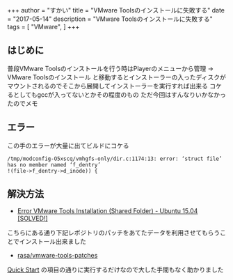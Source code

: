 +++
author = "すかい"
title = "VMware Toolsのインストールに失敗する"
date = "2017-05-14"
description = "VMware Toolsのインストールに失敗する"
tags = [
    "VMware",
]
+++

## はじめに

普段VMware Toolsのインストールを行う時はPlayerのメニューから管理 -> VMware Toolsのインストール と移動するとインストーラーの入ったディスクがマウントされるのでそこから展開してインストーラーを実行すれば出来る
コケるとしてもgccが入ってないとかその程度のもの
ただ今回はすんなりいかなかったのでメモ

## エラー

この手のエラーが大量に出てビルドにコケる

```
/tmp/modconfig-O5xscq/vmhgfs-only/dir.c:1174:13: error: ‘struct file’ has no member named ‘f_dentry’
!(file->f_dentry->d_inode)) {
```

## 解決方法

- [Error VMware Tools Installation (Shared Folder) - Ubuntu 15.04 [SOLVED!]](https://communities.vmware.com/thread/509898)

こちらにある通り下記レポジトリのパッチをあてたデータを利用させてもらうことでインストール出来ました

- [rasa/vmware-tools-patches](https://github.com/rasa/vmware-tools-patches)

[Quick Start](https://github.com/rasa/vmware-tools-patches#quick-start) の項目の通りに実行するだけなので大した手間もなく助かりました
